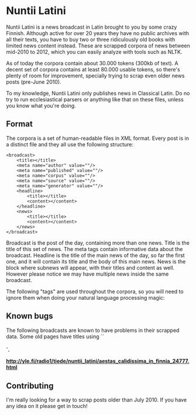 Nuntii Latini
=============

Nuntii Latini is a news broadcast in Latin brought to you by some crazy Finnish. Although active for over 20 years they have no public archives with all their texts, you have to buy two or three ridiculously old books with limited news content instead. These are scrapped corpora of news between mid-2010 to 2012, which you can easily analyze with tools such as NLTK.

As of today the corpora contain about 30.000 tokens (300kb of text). A decent set of corpora contains at least 80.000 usable tokens, so there's plenty of room for improvement, specially trying to scrap even older news posts (pre-June 2010).

To my knowledge, Nuntii Latini only publishes news in Classical Latin. Do no try to run ecclesiastical parsers or anything like that on these files, unless you know what you're doing.

Format
------

The corpora is a set of human-readable files in XML format. Every post is in a distinct file and they all use the following structure:

```
<broadcast>
    <title></title>
    <meta name="author" value=""/>
    <meta name="published" value=""/>
    <meta name="corpus" value=""/>
    <meta name="source" value=""/>
    <meta name="generator" value=""/>
    <headline>
        <title></title>
        <content></content>
    </headline>
    <news>
        <title></title>
        <content></content>
    </news>
</broadcast>
```

Broadcast is the post of the day, containing more than one news. Title is the title of this set of news. The meta tags contain informative data about the broadcast. Headline is the title of the main news of the day, so far the first one, and it will contain its title and the body of this main news. News is the block where subnews will appear, with their titles and content as well. However please notice we may have multiple news inside the same broadcast.

The following "tags" are used throughout the corpora, so you will need to ignore them when doing your natural language processing magic:

Known bugs
----------

The following broadcasts are known to have problems in their scrapped data. Some old pages have titles using ``<h4>`.

http://yle.fi/radio1/tiede/nuntii_latini/aestas_calidissima_in_finnia_24777.html

Contributing
------------

I'm really looking for a way to scrap posts older than July 2010. If you have any idea on it please get in touch!
